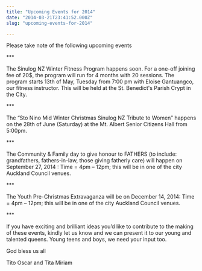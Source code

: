 ```yaml
---
title: "Upcoming Events for 2014"
date: "2014-03-21T23:41:52.000Z"
slug: "upcoming-events-for-2014"

---
```


Please take note of the following upcoming events

\*\*\*

The Sinulog NZ Winter Fitness Program happens soon. For a one-off joining fee of 20$, the program will run for 4 months with 20 sessions. The program starts 13th of May, Tuesday from 7:00 pm with Eloise Gantuangco, our fitness instructor. This will be held at the St. Benedict's Parish Crypt in the City.  

\*\*\*

The “Sto Nino Mid Winter Christmas Sinulog NZ Tribute to Women” happens on the 28th of June (Saturday) at the Mt. Albert Senior Citizens Hall from 5:00pm.

\*\*\*

The Community & Family day to give honour to FATHERS (to include: grandfathers, fathers-in-law, those giving fatherly care) will happen on September 27, 2014 : Time = 4pm – 12pm; this will be in one of the city Auckland Council venues.

\*\*\*

The Youth Pre-Christmas Extravaganza will be on December 14, 2014: Time = 4pm – 12pm; this will be in one of the city Auckland Council venues.

\*\*\*

If you have exciting and brilliant ideas you’d like to contribute to the making of these events, kindly let us know and we can present it to our young and talented queens. Young teens and boys, we need your input too.

God bless us all

Tito Oscar and Tita Miriam